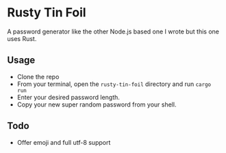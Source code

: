 # Rusty Tin Foil
A password generator like the other Node.js based one I wrote but this one uses Rust.

## Usage
- Clone the repo
- From your terminal, open the `rusty-tin-foil` directory and run `cargo run`
- Enter your desired password length.
- Copy your new super random password from your shell.

## Todo
- Offer emoji and full utf-8 support